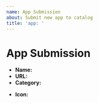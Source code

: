 ```yaml
---
name: App Submission
about: Submit new app to catalog
title: 'app: '
---
```


# App Submission

- **Name:**
- **URL:**
- **Category:**
<!-- Business | Developer Tools | Education | Entertainment | Finance | Games | Graphics & Design | Health & Fitness | Lifestyle | Medical | Music | News | Photography | Productivity | Reference | Social Networking | Sports | Travel | Utilities | Video | Weather -->
- **Icon:**
<!-- PNG file is preferred. Should be at least 256x256px (but 1024x1024px is recommend). You can use apps like Image2Icon to make the icon look good -->